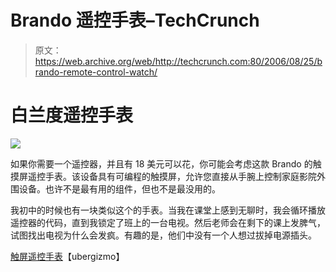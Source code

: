 # Brando 遥控手表–TechCrunch

> 原文：<https://web.archive.org/web/http://techcrunch.com:80/2006/08/25/brando-remote-control-watch/>

# 白兰度遥控手表

![](img/587ef4d8b8a15f9936c98322d7720122.png)

如果你需要一个遥控器，并且有 18 美元可以花，你可能会考虑这款 Brando 的触摸屏遥控手表。该设备具有可编程的触摸屏，允许您直接从手腕上控制家庭影院外围设备。也许不是最有用的组件，但也不是最没用的。

我初中的时候也有一块类似这个的手表。当我在课堂上感到无聊时，我会循环播放遥控器的代码，直到我锁定了班上的一台电视。然后老师会在剩下的课上发脾气，试图找出电视为什么会发疯。有趣的是，他们中没有一个人想过拔掉电源插头。

[触屏遥控手表](https://web.archive.org/web/20210116044958/http://www.ubergizmo.com/15/archives/2006/08/touchscreen_remote_control_watch.html)【ubergizmo】